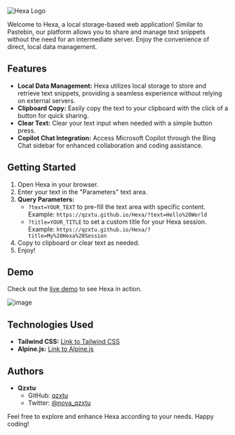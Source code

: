 ![Hexa Logo](https://github.com/qzxtu/Hexa/assets/69091361/3f61e2b4-bd7e-43e3-8a63-1591c300647e)

Welcome to Hexa, a local storage-based web application! Similar to Pastebin, our platform allows you to share and manage text snippets without the need for an intermediate server. Enjoy the convenience of direct, local data management.

## Features

- **Local Data Management:** Hexa utilizes local storage to store and retrieve text snippets, providing a seamless experience without relying on external servers.
- **Clipboard Copy:** Easily copy the text to your clipboard with the click of a button for quick sharing.
- **Clear Text:** Clear your text input when needed with a simple button press.
- **Copilot Chat Integration:** Access Microsoft Copilot through the Bing Chat sidebar for enhanced collaboration and coding assistance.

## Getting Started

1. Open Hexa in your browser.
3. Enter your text in the "Parameters" text area.
4. **Query Parameters:**
   - `?text=YOUR_TEXT` to pre-fill the text area with specific content.
     Example: `https://qzxtu.github.io/Hexa/?text=Hello%20World`
   - `?title=YOUR_TITLE` to set a custom title for your Hexa session.
     Example: `https://qzxtu.github.io/Hexa/?title=My%20Hexa%20Session`
5. Copy to clipboard or clear text as needed.
6. Enjoy!

## Demo

Check out the [live demo](https://qzxtu.github.io/Hexa/?title=MyJavaScript&text=public%20class%20HelloWorld%20%7B%0A%20%20%20%20public%20static%20void%20main(String%5B%5D%20args)%20%7B%0A%20%20%20%20%20%20%20%20System.out.println(%22Hello,%20World!%22)%3B%0A%20%20%20%20%7D%0A%7D) to see Hexa in action.

![image](https://github.com/qzxtu/Hexa/assets/69091361/f6e454e5-32e9-40b0-be92-c19c05dadd1d)

## Technologies Used

- **Tailwind CSS:** [Link to Tailwind CSS](https://cdn.jsdelivr.net/npm/tailwindcss@2.2.19/dist/tailwind.min.css)
- **Alpine.js:** [Link to Alpine.js](https://cdn.jsdelivr.net/npm/alpinejs@2.8.2/dist/alpine.min.js)

## Authors

- **Qzxtu**
  - GitHub: [qzxtu](https://github.com/your-username)
  - Twitter: [@nova_qzxtu](https://twitter.com/nova_qzxtu)
    
Feel free to explore and enhance Hexa according to your needs. Happy coding!
